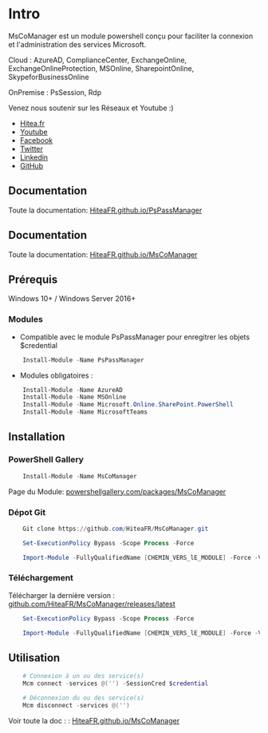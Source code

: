 # Intro

MsCoManager est un module powershell conçu pour faciliter la connexion et l'administration des services Microsoft.

Cloud : AzureAD, ComplianceCenter, ExchangeOnline, ExchangeOnlineProtection, MSOnline, SharepointOnline, SkypeforBusinessOnline

OnPremise : PsSession, Rdp

Venez nous soutenir sur les Réseaux et Youtube :)

- [Hitea.fr](https://hitea.fr/)
- [Youtube](https://www.youtube.com/channel/UCt30dovkjqINMeh0p5DUoVQ?sub_confirmation=1)
- [Facebook](https://www.facebook.com/hitea.fr)
- [Twitter](https://twitter.com/HiteaFR)
- [Linkedin](https://www.linkedin.com/company/hitea-fr)
- [GitHub](https://github.com/HiteaFR)

## Documentation

Toute la documentation: [HiteaFR.github.io/PsPassManager](https://HiteaFR.github.io/PsPassManager)

## Documentation

Toute la documentation: [HiteaFR.github.io/MsCoManager](https://HiteaFR.github.io/MsCoManager)

## Prérequis

Windows 10+ / Windows Server 2016+

### Modules

- Compatible avec le module PsPassManager pour enregitrer les objets $credential

```powershell
    Install-Module -Name PsPassManager
```

- Modules obligatoires :

```powershell
    Install-Module -Name AzureAD
    Install-Module -Name MSOnline
    Install-Module -Name Microsoft.Online.SharePoint.PowerShell
    Install-Module -Name MicrosoftTeams
```

## Installation

### PowerShell Gallery

```powershell
    Install-Module -Name MsCoManager
```

Page du Module: [powershellgallery.com/packages/MsCoManager](https://www.powershellgallery.com/packages/MsCoManager)

### Dépot Git

```powershell
    Git clone https://github.com/HiteaFR/MsCoManager.git

    Set-ExecutionPolicy Bypass -Scope Process -Force

    Import-Module -FullyQualifiedName [CHEMIN_VERS_lE_MODULE] -Force -Verbose
```

### Téléchargement

Télécharger la dernière version : [github.com/HiteaFR/MsCoManager/releases/latest](https://github.com/HiteaFR/MsCoManager/releases/latest)

```powershell
    Set-ExecutionPolicy Bypass -Scope Process -Force

    Import-Module -FullyQualifiedName [CHEMIN_VERS_lE_MODULE] -Force -Verbose
```

## Utilisation

```powershell
    # Connexion à un ou des service(s)
    Mcm connect -services @('') -SessionCred $credential
```

```powershell
    # Déconnexion du ou des service(s)
    Mcm disconnect -services @('')
```

Voir toute la doc : : [HiteaFR.github.io/MsCoManager](https://HiteaFR.github.io/MsCoManager)
